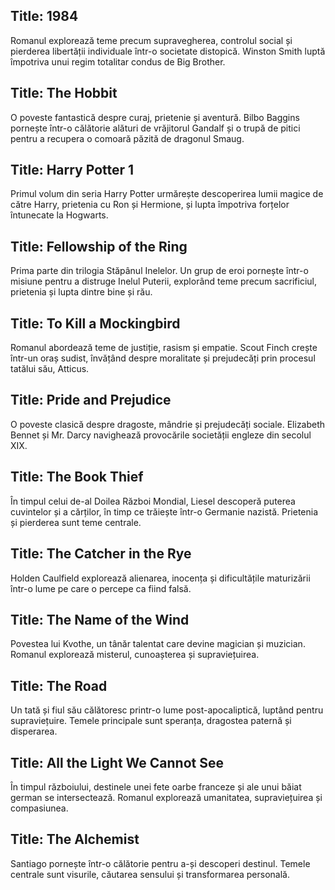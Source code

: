 ## Title: 1984
Romanul explorează teme precum supravegherea, controlul social și pierderea libertății individuale într-o societate distopică. Winston Smith luptă împotriva unui regim totalitar condus de Big Brother.

## Title: The Hobbit
O poveste fantastică despre curaj, prietenie și aventură. Bilbo Baggins pornește într-o călătorie alături de vrăjitorul Gandalf și o trupă de pitici pentru a recupera o comoară păzită de dragonul Smaug.

## Title: Harry Potter 1
Primul volum din seria Harry Potter urmărește descoperirea lumii magice de către Harry, prietenia cu Ron și Hermione, și lupta împotriva forțelor întunecate la Hogwarts.

## Title: Fellowship of the Ring
Prima parte din trilogia Stăpânul Inelelor. Un grup de eroi pornește într-o misiune pentru a distruge Inelul Puterii, explorând teme precum sacrificiul, prietenia și lupta dintre bine și rău.

## Title: To Kill a Mockingbird
Romanul abordează teme de justiție, rasism și empatie. Scout Finch crește într-un oraș sudist, învățând despre moralitate și prejudecăți prin procesul tatălui său, Atticus.

## Title: Pride and Prejudice
O poveste clasică despre dragoste, mândrie și prejudecăți sociale. Elizabeth Bennet și Mr. Darcy navighează provocările societății engleze din secolul XIX.

## Title: The Book Thief
În timpul celui de-al Doilea Război Mondial, Liesel descoperă puterea cuvintelor și a cărților, în timp ce trăiește într-o Germanie nazistă. Prietenia și pierderea sunt teme centrale.

## Title: The Catcher in the Rye
Holden Caulfield explorează alienarea, inocența și dificultățile maturizării într-o lume pe care o percepe ca fiind falsă.

## Title: The Name of the Wind
Povestea lui Kvothe, un tânăr talentat care devine magician și muzician. Romanul explorează misterul, cunoașterea și supraviețuirea.

## Title: The Road
Un tată și fiul său călătoresc printr-o lume post-apocaliptică, luptând pentru supraviețuire. Temele principale sunt speranța, dragostea paternă și disperarea.

## Title: All the Light We Cannot See
În timpul războiului, destinele unei fete oarbe franceze și ale unui băiat german se intersectează. Romanul explorează umanitatea, supraviețuirea și compasiunea.

## Title: The Alchemist
Santiago pornește într-o călătorie pentru a-și descoperi destinul. Temele centrale sunt visurile, căutarea sensului și transformarea personală.
